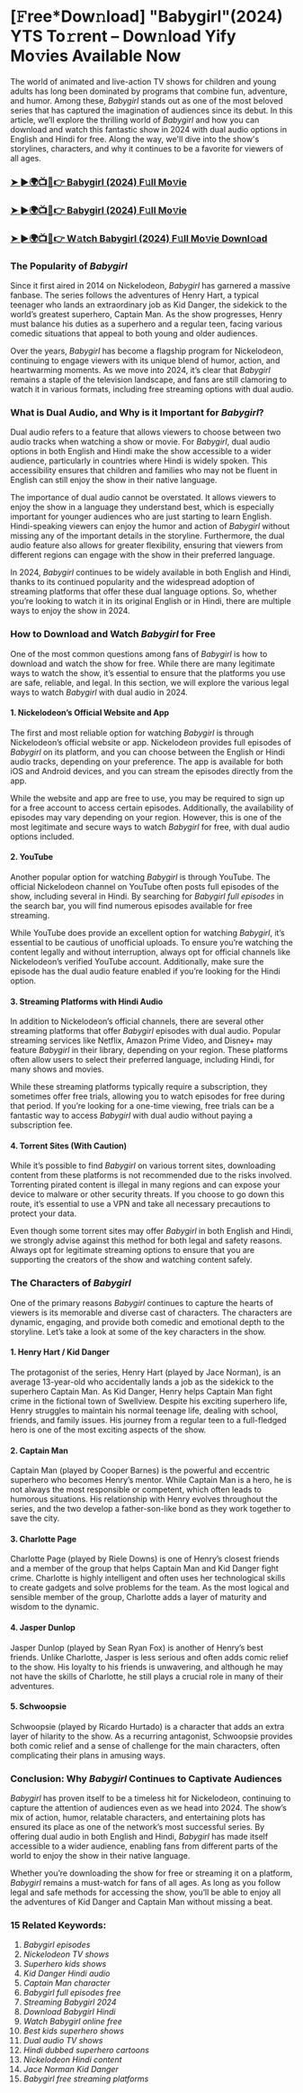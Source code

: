 # [𝙵ree*Dow𝚗load] "Babygirl"(2024) YTS To𝚛rent – Dow𝚗load Yify Mo𝚟ies Available Now

The world of animated and live-action TV shows for children and young adults has long been dominated by programs that combine fun, adventure, and humor. Among these, *Babygirl* stands out as one of the most beloved series that has captured the imagination of audiences since its debut. In this article, we’ll explore the thrilling world of *Babygirl* and how you can download and watch this fantastic show in 2024 with dual audio options in English and Hindi for free. Along the way, we'll dive into the show's storylines, characters, and why it continues to be a favorite for viewers of all ages.

<h3><a href="https://short.cl/babygirl">➤ ►🌍📺📱👉 Babygirl (2024) F𝚞ll Mo𝚟ie</a></h3>

<h3><a href="https://short.cl/babygirl">➤ ►🌍📺📱👉 Babygirl (2024) F𝚞ll Mo𝚟ie</a></h3>

<h3><a href="https://short.cl/babygirl">➤ ►🌍📺📱👉 W𝚊tch Babygirl (2024) F𝚞ll Mo𝚟ie Downl𝚘ad</a></h3>

### The Popularity of *Babygirl*

Since it first aired in 2014 on Nickelodeon, *Babygirl* has garnered a massive fanbase. The series follows the adventures of Henry Hart, a typical teenager who lands an extraordinary job as Kid Danger, the sidekick to the world’s greatest superhero, Captain Man. As the show progresses, Henry must balance his duties as a superhero and a regular teen, facing various comedic situations that appeal to both young and older audiences.

Over the years, *Babygirl* has become a flagship program for Nickelodeon, continuing to engage viewers with its unique blend of humor, action, and heartwarming moments. As we move into 2024, it’s clear that *Babygirl* remains a staple of the television landscape, and fans are still clamoring to watch it in various formats, including free streaming options with dual audio.

### What is Dual Audio, and Why is it Important for *Babygirl*?

Dual audio refers to a feature that allows viewers to choose between two audio tracks when watching a show or movie. For *Babygirl*, dual audio options in both English and Hindi make the show accessible to a wider audience, particularly in countries where Hindi is widely spoken. This accessibility ensures that children and families who may not be fluent in English can still enjoy the show in their native language.

The importance of dual audio cannot be overstated. It allows viewers to enjoy the show in a language they understand best, which is especially important for younger audiences who are just starting to learn English. Hindi-speaking viewers can enjoy the humor and action of *Babygirl* without missing any of the important details in the storyline. Furthermore, the dual audio feature also allows for greater flexibility, ensuring that viewers from different regions can engage with the show in their preferred language.

In 2024, *Babygirl* continues to be widely available in both English and Hindi, thanks to its continued popularity and the widespread adoption of streaming platforms that offer these dual language options. So, whether you’re looking to watch it in its original English or in Hindi, there are multiple ways to enjoy the show in 2024.

### How to Download and Watch *Babygirl* for Free

One of the most common questions among fans of *Babygirl* is how to download and watch the show for free. While there are many legitimate ways to watch the show, it’s essential to ensure that the platforms you use are safe, reliable, and legal. In this section, we will explore the various legal ways to watch *Babygirl* with dual audio in 2024.

#### 1. **Nickelodeon’s Official Website and App**

The first and most reliable option for watching *Babygirl* is through Nickelodeon’s official website or app. Nickelodeon provides full episodes of *Babygirl* on its platform, and you can choose between the English or Hindi audio tracks, depending on your preference. The app is available for both iOS and Android devices, and you can stream the episodes directly from the app.

While the website and app are free to use, you may be required to sign up for a free account to access certain episodes. Additionally, the availability of episodes may vary depending on your region. However, this is one of the most legitimate and secure ways to watch *Babygirl* for free, with dual audio options included.

#### 2. **YouTube**

Another popular option for watching *Babygirl* is through YouTube. The official Nickelodeon channel on YouTube often posts full episodes of the show, including several in Hindi. By searching for *Babygirl full episodes* in the search bar, you will find numerous episodes available for free streaming.

While YouTube does provide an excellent option for watching *Babygirl*, it’s essential to be cautious of unofficial uploads. To ensure you’re watching the content legally and without interruption, always opt for official channels like Nickelodeon’s verified YouTube account. Additionally, make sure the episode has the dual audio feature enabled if you’re looking for the Hindi option.

#### 3. **Streaming Platforms with Hindi Audio**

In addition to Nickelodeon’s official channels, there are several other streaming platforms that offer *Babygirl* episodes with dual audio. Popular streaming services like Netflix, Amazon Prime Video, and Disney+ may feature *Babygirl* in their library, depending on your region. These platforms often allow users to select their preferred language, including Hindi, for many shows and movies.

While these streaming platforms typically require a subscription, they sometimes offer free trials, allowing you to watch episodes for free during that period. If you’re looking for a one-time viewing, free trials can be a fantastic way to access *Babygirl* with dual audio without paying a subscription fee.

#### 4. **Torrent Sites (With Caution)**

While it’s possible to find *Babygirl* on various torrent sites, downloading content from these platforms is not recommended due to the risks involved. Torrenting pirated content is illegal in many regions and can expose your device to malware or other security threats. If you choose to go down this route, it’s essential to use a VPN and take all necessary precautions to protect your data.

Even though some torrent sites may offer *Babygirl* in both English and Hindi, we strongly advise against this method for both legal and safety reasons. Always opt for legitimate streaming options to ensure that you are supporting the creators of the show and watching content safely.

### The Characters of *Babygirl*

One of the primary reasons *Babygirl* continues to capture the hearts of viewers is its memorable and diverse cast of characters. The characters are dynamic, engaging, and provide both comedic and emotional depth to the storyline. Let’s take a look at some of the key characters in the show.

#### 1. **Henry Hart / Kid Danger**

The protagonist of the series, Henry Hart (played by Jace Norman), is an average 13-year-old who accidentally lands a job as the sidekick to the superhero Captain Man. As Kid Danger, Henry helps Captain Man fight crime in the fictional town of Swellview. Despite his exciting superhero life, Henry struggles to maintain his normal teenage life, dealing with school, friends, and family issues. His journey from a regular teen to a full-fledged hero is one of the most exciting aspects of the show.

#### 2. **Captain Man**

Captain Man (played by Cooper Barnes) is the powerful and eccentric superhero who becomes Henry’s mentor. While Captain Man is a hero, he is not always the most responsible or competent, which often leads to humorous situations. His relationship with Henry evolves throughout the series, and the two develop a father-son-like bond as they work together to save the city.

#### 3. **Charlotte Page**

Charlotte Page (played by Riele Downs) is one of Henry’s closest friends and a member of the group that helps Captain Man and Kid Danger fight crime. Charlotte is highly intelligent and often uses her technological skills to create gadgets and solve problems for the team. As the most logical and sensible member of the group, Charlotte adds a layer of maturity and wisdom to the dynamic.

#### 4. **Jasper Dunlop**

Jasper Dunlop (played by Sean Ryan Fox) is another of Henry’s best friends. Unlike Charlotte, Jasper is less serious and often adds comic relief to the show. His loyalty to his friends is unwavering, and although he may not have the skills of Charlotte, he still plays a crucial role in many of their adventures.

#### 5. **Schwoopsie**

Schwoopsie (played by Ricardo Hurtado) is a character that adds an extra layer of hilarity to the show. As a recurring antagonist, Schwoopsie provides both comic relief and a sense of challenge for the main characters, often complicating their plans in amusing ways.

### Conclusion: Why *Babygirl* Continues to Captivate Audiences

*Babygirl* has proven itself to be a timeless hit for Nickelodeon, continuing to capture the attention of audiences even as we head into 2024. The show’s mix of action, humor, relatable characters, and entertaining plots has ensured its place as one of the network’s most successful series. By offering dual audio in both English and Hindi, *Babygirl* has made itself accessible to a wider audience, enabling fans from different parts of the world to enjoy the show in their native language.

Whether you’re downloading the show for free or streaming it on a platform, *Babygirl* remains a must-watch for fans of all ages. As long as you follow legal and safe methods for accessing the show, you’ll be able to enjoy all the adventures of Kid Danger and Captain Man without missing a beat.

### 15 Related Keywords:
1. *Babygirl episodes*
2. *Nickelodeon TV shows*
3. *Superhero kids shows*
4. *Kid Danger Hindi audio*
5. *Captain Man character*
6. *Babygirl full episodes free*
7. *Streaming *Babygirl* 2024*
8. *Download *Babygirl* Hindi*
9. *Watch *Babygirl* online free*
10. *Best kids superhero shows*
11. *Dual audio TV shows*
12. *Hindi dubbed superhero cartoons*
13. *Nickelodeon Hindi content*
14. *Jace Norman Kid Danger*
15. *Babygirl free streaming platforms*
